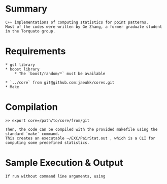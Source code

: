 # Summary
	C++ implementations of computing statistics for point patterns.
	Most of the codes were written by Ge Zhang, a former graduate student in the Torquato group.

# Requirements

	* gsl library
	* boost library
		* The `boost/random/*` must be available
		
	* `../core` from git@github.com:jaeukk/cores.git 
	* Make

# Compilation
	>> export core=/path/to/core/from/git

	Then, the code can be compiled with the provided makefile using the standard `make` command.
	This creates an executable ~/EXC/PairStat.out , which is a CLI for computing some predefined statistics.

# Sample Execution & Output

	If run without command line arguments, using

	

	